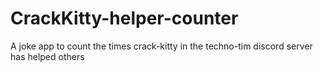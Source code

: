 # CrackKitty-helper-counter

A joke app to count the times crack-kitty in the techno-tim discord server has helped others  
